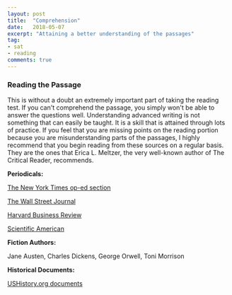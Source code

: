 ```yaml
---
layout: post
title:  "Comprehension"
date:   2018-05-07
excerpt: "Attaining a better understanding of the passages"
tag:
- sat
- reading
comments: true
---
```


### Reading the Passage
This is without a doubt an extremely important part of taking the reading test. If you can't comprehend the passage, you simply won't be able to answer the questions well.
Understanding advanced writing is not something that can easily be taught. It is a skill that is attained through lots of practice. If you feel that you are missing points on the reading portion because you are misunderstanding parts of the passages, I highly recommend that you begin reading from these sources on a regular basis. They are the ones that Erica L. Meltzer, the very well-known author of The Critical Reader, recommends.

**Periodicals:**

<a href="https://www.nytimes.com/section/opinion">The New York Times op-ed section</a>

<a href="https://www.wsj.com/">The Wall Street Journal</a>

<a href="https://hbr.org/">Harvard Business Review</a>

<a href="https://www.scientificamerican.com/">Scientific American</a>
&nbsp;


**Fiction Authors:**

Jane Austen, Charles Dickens, George Orwell, Toni Morrison
&nbsp;


**Historical Documents:**

<a href="http://www.ushistory.org/documents">USHistory.org documents</a>
&nbsp;
